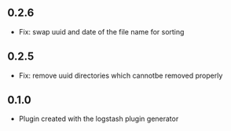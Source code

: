 ## 0.2.6
  - Fix: swap uuid and date of the file name for sorting
  
## 0.2.5
  - Fix: remove uuid directories which cannotbe removed properly
  
## 0.1.0
  - Plugin created with the logstash plugin generator
